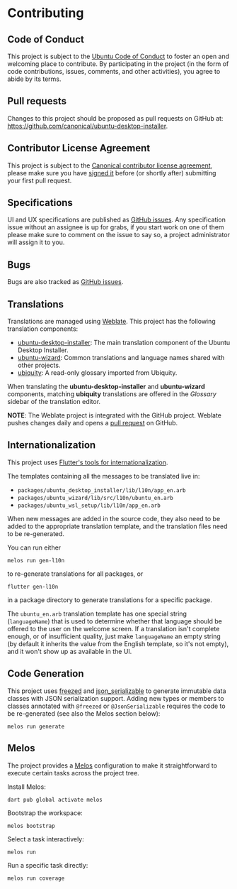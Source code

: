 # Contributing

## Code of Conduct

This project is subject to the [Ubuntu Code of Conduct](https://ubuntu.com/community/code-of-conduct) to foster an open and welcoming place to contribute.
By participating in the project (in the form of code contributions, issues, comments, and other activities), you agree to abide by its terms.

## Pull requests

Changes to this project should be proposed as pull requests on GitHub at: <https://github.com/canonical/ubuntu-desktop-installer>.

## Contributor License Agreement

This project is subject to the [Canonical contributor license agreement](https://ubuntu.com/legal/contributors), please make sure you have [signed it](https://ubuntu.com/legal/contributors/agreement) before (or shortly after) submitting your first pull request.

## Specifications

UI and UX specifications are published as [GitHub issues](https://github.com/canonical/ubuntu-desktop-installer/issues?q=is%3Aissue+label%3Aspecification+sort%3Acreated-asc).
Any specification issue without an assignee is up for grabs, if you start work on one of them please make sure to comment on the issue to say so, a project administrator will assign it to you.

## Bugs

Bugs are also tracked as [GitHub issues](https://github.com/canonical/ubuntu-desktop-installer/issues?q=is%3Aissue+label%3Abug).

## Translations

Translations are managed using [Weblate](https://hosted.weblate.org/projects/ubuntu-desktop-installer/).
This project has the following translation components:

- [ubuntu-desktop-installer](https://hosted.weblate.org/projects/ubuntu-desktop-installer/ubuntu-desktop-installer/):
  The main translation component of the Ubuntu Desktop Installer.
- [ubuntu-wizard](https://hosted.weblate.org/projects/ubuntu-desktop-installer/ubuntu-desktop-wizard/):
  Common translations and language names shared with other projects.
- [ubiquity](https://hosted.weblate.org/projects/ubuntu-desktop-installer/ubiquity/):
  A read-only glossary imported from Ubiquity.

When translating the **ubuntu-desktop-installer** and **ubuntu-wizard** components,
matching **ubiquity** translations are offered in the _Glossary_ sidebar of the translation editor.

**NOTE**: The Weblate project is integrated with the GitHub project. Weblate pushes changes daily and
opens a [pull request](https://github.com/canonical/ubuntu-desktop-installer/pulls) on GitHub.

## Internationalization

This project uses [Flutter's tools for internationalization](https://flutter.dev/docs/development/accessibility-and-localization/internationalization).

The templates containing all the messages to be translated live in:
- `packages/ubuntu_desktop_installer/lib/l10n/app_en.arb`
- `packages/ubuntu_wizard/lib/src/l10n/ubuntu_en.arb`
- `packages/ubuntu_wsl_setup/lib/l10n/app_en.arb`

When new messages are added in the source code, they also need to be added to the appropriate translation template, and the translation files need to be re-generated.

You can run either

```
melos run gen-l10n
```
to re-generate translations for all packages, or

```
flutter gen-l10n
```
in a package directory to generate translations for a specific package.

The `ubuntu_en.arb` translation template has one special string (`languageName`) that is used to determine whether that language should be offered to the user on the welcome screen. If a translation isn't complete enough, or of insufficient quality, just make `languageName` an empty string (by default it inherits the value from the English template, so it's not empty), and it won't show up as available in the UI.


## Code Generation

This project uses [freezed](https://pub.dev/packages/freezed) and
[json_serializable](https://pub.dev/packages/json_serializable) to generate
immutable data classes with JSON serialization support. Adding new types or
members to classes annotated with `@freezed` or `@JsonSerializable` requires
the code to be re-generated (see also the Melos section below):

```
melos run generate
```

## Melos

The project provides a [Melos](https://docs.page/invertase/melos) configuration
to make it straightforward to execute certain tasks across the project tree.

Install Melos:
```
dart pub global activate melos
```

Bootstrap the workspace:
```
melos bootstrap
```

Select a task interactively:
```
melos run
```

Run a specific task directly:
```
melos run coverage
```
